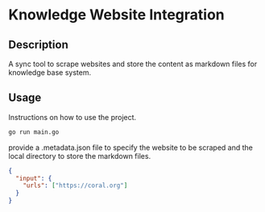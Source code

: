 # Knowledge Website Integration

## Description

A sync tool to scrape websites and store the content as markdown files for knowledge base system.

## Usage

Instructions on how to use the project.

```bash
go run main.go
```

provide a .metadata.json file to specify the website to be scraped and the local directory to store the markdown files.

```json
{
  "input": {
    "urls": ["https://coral.org"]
  }
}
```
